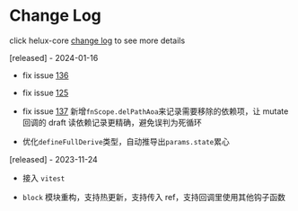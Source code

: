 # Change Log

click helux-core [change log](./packages/helux-core/CHANGELOG.md) to see more details

[released] - 2024-01-16

- fix issue [136](https://github.com/heluxjs/helux/issues/136)

- fix issue [125](https://github.com/heluxjs/helux/issues/125)

- fix issue [137](https://github.com/heluxjs/helux/issues/125) 新增`fnScope.delPathAoa`来记录需要移除的依赖项，让 mutate 回调的 draft 读依赖记录更精确，避免误判为死循环

- 优化`defineFullDerive`类型，自动推导出`params.state`累心

[released] - 2023-11-24

- 接入 `vitest`

- `block` 模块重构，支持热更新，支持传入 ref，支持回调里使用其他钩子函数

